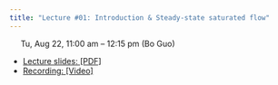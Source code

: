 ```yaml
---
title: "Lecture #01: Introduction & Steady-state saturated flow"
---
```


&nbsp;&nbsp;&nbsp;&nbsp;&nbsp;Tu, Aug 22, 11:00 am – 12:15 pm (Bo Guo)

- [Lecture slides: [PDF]](/_lecture_slides/Lecture%201%20(8-22-2023).pdf) 
- [Recording: [Video]](https://arizona.zoom.us/rec/share/-Trm-z6WnJHMBfHuHO4G6mp6Ky6j6qgWIGL8SOeTkT9Cxizi7yZtWHXWENqmbPU7.X_kDqIyDgUNZ0Q21?startTime=1692727260000)
